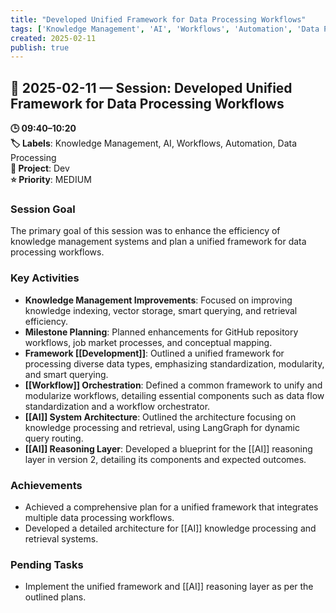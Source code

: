 ```yaml
---
title: "Developed Unified Framework for Data Processing Workflows"
tags: ['Knowledge Management', 'AI', 'Workflows', 'Automation', 'Data Processing']
created: 2025-02-11
publish: true
---
```


## 📅 2025-02-11 — Session: Developed Unified Framework for Data Processing Workflows

**🕒 09:40–10:20**  
**🏷️ Labels**: Knowledge Management, AI, Workflows, Automation, Data Processing  
**📂 Project**: Dev  
**⭐ Priority**: MEDIUM  


### Session Goal
The primary goal of this session was to enhance the efficiency of knowledge management systems and plan a unified framework for data processing workflows.

### Key Activities
- **Knowledge Management Improvements**: Focused on improving knowledge indexing, vector storage, smart querying, and retrieval efficiency.
- **Milestone Planning**: Planned enhancements for GitHub repository workflows, job market processes, and conceptual mapping.
- **Framework [[Development]]**: Outlined a unified framework for processing diverse data types, emphasizing standardization, modularity, and smart querying.
- **[[Workflow]] Orchestration**: Defined a common framework to unify and modularize workflows, detailing essential components such as data flow standardization and a workflow orchestrator.
- **[[AI]] System Architecture**: Outlined the architecture focusing on knowledge processing and retrieval, using LangGraph for dynamic query routing.
- **[[AI]] Reasoning Layer**: Developed a blueprint for the [[AI]] reasoning layer in version 2, detailing its components and expected outcomes.

### Achievements
- Achieved a comprehensive plan for a unified framework that integrates multiple data processing workflows.
- Developed a detailed architecture for [[AI]] knowledge processing and retrieval systems.

### Pending Tasks
- Implement the unified framework and [[AI]] reasoning layer as per the outlined plans.
